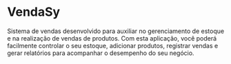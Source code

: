 # VendaSy
Sistema de vendas desenvolvido para auxiliar no gerenciamento de estoque e na realização de vendas de produtos. Com esta aplicação, você poderá facilmente controlar o seu estoque, adicionar produtos, registrar vendas e gerar relatórios para acompanhar o desempenho do seu negócio.
